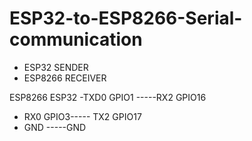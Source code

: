 # ESP32-to-ESP8266-Serial-communication
- ESP32 SENDER
- ESP8266 RECEIVER

ESP8266                 ESP32
    -TXD0 GPIO1 -----RX2 GPIO16 
   - RX0 GPIO3----- TX2 GPIO17
   - GND  -----GND

